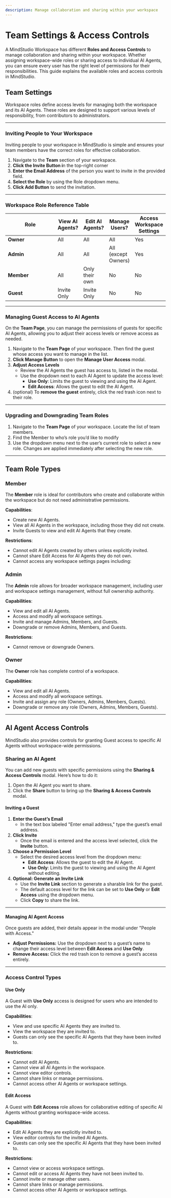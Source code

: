 ```yaml
---
description: Manage collaboration and sharing within your workspace
---
```


# Team Settings & Access Controls

A MindStudio Workspace has different **Roles and Access Controls** to manage collaboration and sharing within your workspace. Whether assigning workspace-wide roles or sharing access to individual AI Agents, you can ensure every user has the right level of permissions for their responsibilities. This guide explains the available roles and access controls in MindStudio.

## Team Settings

Workspace roles define access levels for managing both the workspace and its AI Agents. These roles are designed to support various levels of responsibility, from contributors to administrators.

***

### **Inviting People to Your Workspace**

Inviting people to your workspace in MindStudio is simple and ensures your team members have the correct roles for effective collaboration.

1. Navigate to the **Team** section of your workspace.
2. **Click the Invite Button i**n the top-right corner
3. **Enter the Email Address** of the person you want to invite in the provided field.
4. **Select the Role** by using the Role dropdown menu.
5. **Click Add Button** to send the invitation.

***

### **Workspace Role Reference Table**

<table data-full-width="false"><thead><tr><th width="149">Role</th><th>View AI Agents?</th><th>Edit AI Agents?</th><th>Manage Users? </th><th>Access Workspace Settings</th></tr></thead><tbody><tr><td><strong>Owner</strong></td><td>All</td><td>All</td><td>All</td><td>Yes</td></tr><tr><td><strong>Admin</strong></td><td>All</td><td>All</td><td>All (except Owners)</td><td>Yes</td></tr><tr><td><strong>Member</strong></td><td>All</td><td>Only their own</td><td>No</td><td>No</td></tr><tr><td><strong>Guest</strong></td><td>Invite Only</td><td>Invite Only</td><td>No</td><td>No</td></tr></tbody></table>

***

### **Managing Guest Access to AI Agents**

On the **Team Page**, you can manage the permissions of guests for specific AI Agents, allowing you to adjust their access levels or remove access as needed.

1. Navigate to the **Team Page** of your workspace. Then find the guest whose access you want to manage in the list.
2. **Click Manage Button** to open the **Manage User Access** modal.
3. **Adjust Access Levels**
   * Review the AI Agents the guest has access to, listed in the modal.
   * Use the dropdown next to each AI Agent to update the access level:
     * **Use Only**: Limits the guest to viewing and using the AI Agent.
     * **Edit Access**: Allows the guest to edit the AI Agent.
4. (optional) To **remove the guest** entirely, click the red trash icon next to their role.

***

### **Upgrading and Downgrading Team Roles**

1. Navigate to the **Team Page** of your workspace. Locate the list of team members.
2. Find the Member to who’s role you’d like to modify
3. Use the dropdown menu next to the user’s current role to select a new role. Changes are applied immediately after selecting the new role.

***

## Team Role Types

### **Member**

The **Member** role is ideal for contributors who create and collaborate within the workspace but do not need administrative permissions.

**Capabilities**:

* Create new AI Agents.
* View all AI Agents in the workspace, including those they did not create.
* Invite Guests to view and edit AI Agents that they create.

**Restrictions**:

* Cannot edit AI Agents created by others unless explicitly invited.
* Cannot share Edit Access for AI Agents they do not own.
* Cannot access any workspace settings pages including:

### **Admin**

The **Admin** role allows for broader workspace management, including user and workspace settings management, without full ownership authority.

**Capabilities**:

* View and edit all AI Agents.
* Access and modify all workspace settings.
* Invite and manage Admins, Members, and Guests.
* Downgrade or remove Admins, Members, and Guests.

**Restrictions**:

* Cannot remove or downgrade Owners.

### **Owner**

The **Owner** role has complete control of a workspace.

**Capabilities**:

* View and edit all AI Agents.
* Access and modify all workspace settings.
* Invite and assign any role (Owners, Admins, Members, Guests).
* Downgrade or remove any role (Owners, Admins, Members, Guests).

***

## **AI Agent Access Controls**

MindStudio also provides controls for granting Guest access to specific AI Agents without workspace-wide permissions.

### Sharing an AI Agent

You can add new guests with specific permissions using the **Sharing & Access Controls** modal. Here’s how to do it:

1. Open the AI Agent you want to share.
2. Click the **Share** button to bring up the **Sharing & Access Controls** modal.

#### **Inviting a Guest**

1. **Enter the Guest’s Email**
   * In the text box labeled "Enter email address," type the guest’s email address.
2. **Click Invite**
   * Once the email is entered and the access level selected, click the **Invite** button.
3. **Choose a Permission Level**
   * Select the desired access level from the dropdown menu:
     * **Edit Access**: Allows the guest to edit the AI Agent.
     * **Use Only**: Limits the guest to viewing and using the AI Agent without editing.
4. **Optional: Generate an Invite Link**
   * Use the **Invite Link** section to generate a sharable link for the guest.
   * The default access level for the link can be set to **Use Only** or **Edit Access** using the dropdown menu.
   * Click **Copy** to share the link.

***

#### **Managing AI Agent Access**

Once guests are added, their details appear in the modal under "People with Access."

* **Adjust Permissions:** Use the dropdown next to a guest’s name to change their access level between **Edit Access** and **Use Only**.
* **Remove Access:** Click the red trash icon to remove a guest’s access entirely.

***

### Access Control Types

#### **Use Only**

A Guest with **Use Only** access is designed for users who are intended to use the AI only.

**Capabilities**:

* View and use specific AI Agents they are invited to.
* View the workspace they are invited to.
* Guests can only see the specific AI Agents that they have been invited to.

**Restrictions**:

* Cannot edit AI Agents.
* Cannot view all AI Agents in the workspace.
* Cannot view editor controls.
* Cannot share links or manage permissions.
* Cannot access other AI Agents or workspace settings.

#### **Edit Access**

A Guest with **Edit Access** role allows for collaborative editing of specific AI Agents without granting workspace-wide access.

**Capabilities**:

* Edit AI Agents they are explicitly invited to.
* View editor controls for the invited AI Agents.
* Guests can only see the specific AI Agents that they have been invited to.

**Restrictions**:

* Cannot view or access workspace settings.
* Cannot edit or access AI Agents they have not been invited to.
* Cannot invite or manage other users.
* Cannot share links or manage permissions.
* Cannot access other AI Agents or workspace settings.
